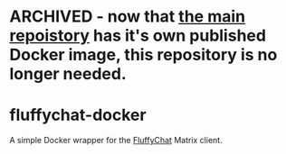 # ARCHIVED - now that [the main repoistory](https://github.com/krille-chan/fluffychat/pull/846) has it's own published Docker image, this repository is no longer needed.

# fluffychat-docker
A simple Docker wrapper for the [FluffyChat](https://github.com/krille-chan/fluffychat/) Matrix client.
